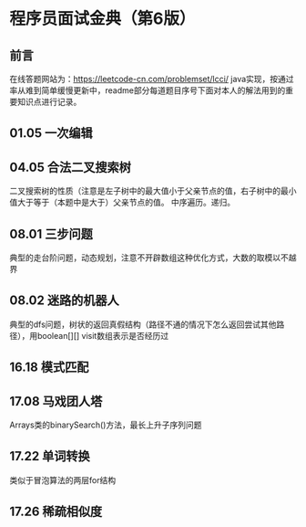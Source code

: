 程序员面试金典（第6版）
===
前言
---
在线答题网站为：https://leetcode-cn.com/problemset/lcci/
java实现，按通过率从难到简单缓慢更新中，readme部分每道题目序号下面对本人的解法用到的重要知识点进行记录。

01.05 一次编辑
---

04.05 合法二叉搜索树
---
二叉搜索树的性质（注意是左子树中的最大值小于父亲节点的值，右子树中的最小值大于等于（本题中是大于）父亲节点的值。
中序遍历。递归。

08.01 三步问题
---
典型的走台阶问题，动态规划，注意不开辟数组这种优化方式，大数的取模以不越界

08.02 迷路的机器人
---
典型的dfs问题，树状的返回真假结构（路径不通的情况下怎么返回尝试其他路径），用boolean[][] visit数组表示是否经历过

16.18 模式匹配
---
17.08 马戏团人塔
---
Arrays类的binarySearch()方法，最长上升子序列问题

17.22 单词转换
---
类似于冒泡算法的两层for结构

17.26 稀疏相似度
---
